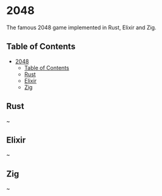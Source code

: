 # 2048

The famous 2048 game implemented in Rust, Elixir and Zig.

## Table of Contents

- [2048](#2048)
  - [Table of Contents](#table-of-contents)
  - [Rust](#rust)
  - [Elixir](#elixir)
  - [Zig](#zig)

## Rust

~

## Elixir

~

## Zig

~
